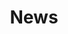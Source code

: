 ---
title: News
cms_exclude: false
aliases: News
# View.
#   1 = List
#   2 = Compact
#   3 = Card
view: 2

filters:
  sort_by: 'date'
# Optional header image (relative to `static/media/` folder).
banner:
  caption: ""
  image: disei.jpg

---